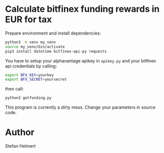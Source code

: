 # Calculate bitfinex funding rewards in EUR for tax


Prepare environment and install dependencies:

```bash
python3 -m venv my_venv
source my_venv/bin/activate
pip3 install datetime bitfinex-api-py requests
```

You have to setup your alphavantage apikey in ``apikey.py`` and your bitfinex api credentials by calling: 

```bash
export BFX_KEY=yourkey 
export BFX_SECRET=yoursecret
```

then call:

```bash
python3 getfunding.py
```

This program is currently a dirty mess. Change your parameters in source code.

# Author

Stefan Helmert

